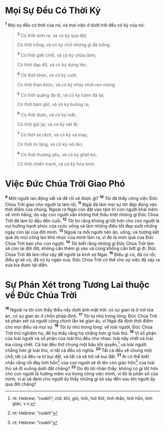 # Mọi Sự Ðều Có Thời Kỳ
<sup><b>1</b></sup> Mọi sự đều có thời của nó, và mọi việc ở dưới trời đều có kỳ của nó:

> <sup><b>2</b></sup> Có thời sinh ra, và có kỳ qua đời;
> 
> Có thời trồng, và có kỳ nhổ những gì đã trồng;
> 
> <sup><b>3</b></sup> Có thời giết chết, và có kỳ chữa lành;
> 
> Có thời đạp đổ, và có kỳ dựng lên;
> 
> <sup><b>4</b></sup> Có thời khóc, và có kỳ cười;
> 
> Có thời than khóc, và có kỳ nhảy nhót reo mừng;
> 
> <sup><b>5</b></sup> Có thời quăng đá đi, và có kỳ lượm đá lại;
> 
> Có thời bám giữ, và có kỳ buông ra;
> 
> <sup><b>6</b></sup> Có thời được, và có kỳ mất;
> 
> Có thời giữ lại, và có kỳ vất đi;
> 
> <sup><b>7</b></sup> Có thời xé rách, và có kỳ vá may;
> 
> Có thời im lặng, và có kỳ nói lên;
> 
> <sup><b>8</b></sup> Có thời thương yêu, và có kỳ ghét bỏ;
> 
> Có thời chiến tranh, và có kỳ hòa bình.

# Việc Ðức Chúa Trời Giao Phó
<sup><b>9</b></sup> Một người lao động vất vả để rồi sẽ được gì? <sup><b>10</b></sup> Tôi đã thấy công việc Ðức Chúa Trời giao cho người ta làm rồi. <sup><b>11</b></sup> Ngài đã làm mọi sự tốt đẹp đúng vào thời điểm của chúng. Ngoài ra Ngài còn đặt vào tâm trí con người khái niệm về vĩnh hằng; dù vậy con người vẫn không thể thấu triệt những gì Ðức Chúa Trời đã làm từ đầu đến cuối. <sup><b>12</b></sup> Tôi tin rằng không gì tốt hơn cho con người là vui hưởng hạnh phúc của cuộc sống và làm những điều tốt đẹp suốt những ngày còn lại của đời mình. <sup><b>13</b></sup> Ngoài ra mỗi người nên ăn, uống, và hưởng kết quả do mọi công lao khó nhọc của mình làm ra, vì đó là món quà của Ðức Chúa Trời ban cho con người. <sup><b>14</b></sup> Tôi biết rằng những gì Ðức Chúa Trời làm sẽ còn lại đời đời, không cần thêm gì vào và cũng không cần bớt gì đi. Ðức Chúa Trời đã làm như vậy để người ta kính sợ Ngài. <sup><b>15</b></sup> Ðiều gì có, đã có rồi; điều gì sẽ có, đã có tự ngàn xưa. Ðức Chúa Trời có thể cho sự việc đã xảy ra xưa kia được tái diễn.

# Sự Phán Xét trong Tương Lai thuộc về Ðức Chúa Trời
<sup><b>16</b></sup> Ngoài ra tôi còn thấy điều nầy dưới ánh mặt trời: có sự gian tà ở nơi tòa án, có sự gian ác ở chốn pháp đình. <sup><b>17</b></sup> Tôi tự nhủ trong lòng: Ðức Chúa Trời sẽ phán xét cả người công chính lẫn kẻ gian ác, vì Ngài đã định thời điểm cho mọi điều và mọi sự. <sup><b>18</b></sup> Tôi tự nhủ trong lòng: về loài người, Ðức Chúa Trời thử nghiệm họ, để họ thấy rằng họ chẳng hơn gì loài thú. <sup><b>19</b></sup> Vì số phận của loài người và số phận của loài thú đều như nhau: loài nầy chết và loài kia cũng chết. Cả hai đều thở chung một bầu khí quyển,[^1-ce61f7d2-f6d5-41fd-8dd5-741b9b79ff45] và loài người chẳng hơn gì loài thú, vì tất cả đều vô nghĩa. <sup><b>20</b></sup> Tất cả đều về chung một chỗ; tất cả đều ra từ bụi đất, và tất cả sẽ trở về bụi đất. <sup><b>21</b></sup> Ai có thể biết chắc rằng rồi đây linh hồn[^2-ce61f7d2-f6d5-41fd-8dd5-741b9b79ff45] của con người sẽ đi lên còn giác hồn[^3-ce61f7d2-f6d5-41fd-8dd5-741b9b79ff45] của loài thú sẽ đi xuống dưới đất chăng? <sup><b>22</b></sup> Do đó tôi nhận thấy: không có gì tốt hơn cho con người là hưởng niềm vui trong công việc mình, vì đó là phần số của mình, vì ai sẽ đem cho người ấy thấy những gì sẽ xảy đến sau khi người ấy qua đời chăng?

[^1-ce61f7d2-f6d5-41fd-8dd5-741b9b79ff45]: nt: Hebrew: “*ruakh*”; ctd: khí, gió, linh, hơi thở, tinh thần, linh hồn, linh giác, v.v.
[^2-ce61f7d2-f6d5-41fd-8dd5-741b9b79ff45]: nt: Hebrew: “*ruakh*”
[^3-ce61f7d2-f6d5-41fd-8dd5-741b9b79ff45]: nt: Hebrew: “*ruakh*”